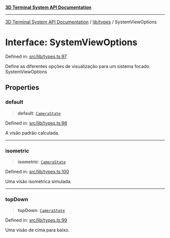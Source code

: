 [**3D Terminal System API Documentation**](../../../README.md)

***

[3D Terminal System API Documentation](../../../README.md) / [lib/types](../README.md) / SystemViewOptions

# Interface: SystemViewOptions

Defined in: [src/lib/types.ts:97](https://github.com/Dicommunitas/ThreeJS_Terminal_3D/blob/7fd8b10cda6dfa2ead7725805530e34c65402bbf/src/lib/types.ts#L97)

Define as diferentes opções de visualização para um sistema focado.
 SystemViewOptions

## Properties

### default

> **default**: [`CameraState`](CameraState.md)

Defined in: [src/lib/types.ts:98](https://github.com/Dicommunitas/ThreeJS_Terminal_3D/blob/7fd8b10cda6dfa2ead7725805530e34c65402bbf/src/lib/types.ts#L98)

A visão padrão calculada.

***

### isometric

> **isometric**: [`CameraState`](CameraState.md)

Defined in: [src/lib/types.ts:100](https://github.com/Dicommunitas/ThreeJS_Terminal_3D/blob/7fd8b10cda6dfa2ead7725805530e34c65402bbf/src/lib/types.ts#L100)

Uma visão isométrica simulada.

***

### topDown

> **topDown**: [`CameraState`](CameraState.md)

Defined in: [src/lib/types.ts:99](https://github.com/Dicommunitas/ThreeJS_Terminal_3D/blob/7fd8b10cda6dfa2ead7725805530e34c65402bbf/src/lib/types.ts#L99)

Uma visão de cima para baixo.
